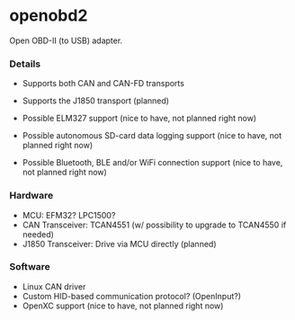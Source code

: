 # openobd2

Open OBD-II (to USB) adapter.

### Details

- Supports both CAN and CAN-FD transports
- Supports the J1850 transport (planned)

- Possible ELM327 support (nice to have, not planned right now)
- Possible autonomous SD-card data logging support (nice to have, not planned right now)
- Possible Bluetooth, BLE and/or WiFi connection support (nice to have, not planned right now)

### Hardware

- MCU: EFM32? LPC1500?
- CAN Transceiver: TCAN4551 (w/ possibility to upgrade to TCAN4550 if needed)
- J1850 Transceiver: Drive via MCU directly (planned)

### Software

- Linux CAN driver
- Custom HID-based communication protocol? (OpenInput?)
- OpenXC support (nice to have, not planned right now)

